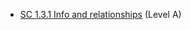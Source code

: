 - [SC 1.3.1 Info and relationships](https://www.w3.org/WAI/WCAG21/Understanding/info-and-relationships.html) (Level A)
